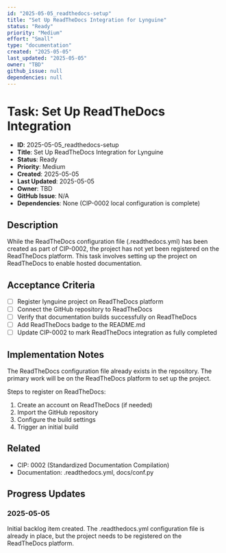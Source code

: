 ```yaml
---
id: "2025-05-05_readthedocs-setup"
title: "Set Up ReadTheDocs Integration for Lynguine"
status: "Ready"
priority: "Medium"
effort: "Small"
type: "documentation"
created: "2025-05-05"
last_updated: "2025-05-05"
owner: "TBD"
github_issue: null
dependencies: null
---
```


# Task: Set Up ReadTheDocs Integration

- **ID**: 2025-05-05_readthedocs-setup
- **Title**: Set Up ReadTheDocs Integration for Lynguine
- **Status**: Ready
- **Priority**: Medium
- **Created**: 2025-05-05
- **Last Updated**: 2025-05-05
- **Owner**: TBD
- **GitHub Issue**: N/A
- **Dependencies**: None (CIP-0002 local configuration is complete)

## Description

While the ReadTheDocs configuration file (.readthedocs.yml) has been created as part of CIP-0002, the project has not yet been registered on the ReadTheDocs platform. This task involves setting up the project on ReadTheDocs to enable hosted documentation.

## Acceptance Criteria

- [ ] Register lynguine project on ReadTheDocs platform
- [ ] Connect the GitHub repository to ReadTheDocs
- [ ] Verify that documentation builds successfully on ReadTheDocs
- [ ] Add ReadTheDocs badge to the README.md
- [ ] Update CIP-0002 to mark ReadTheDocs integration as fully completed

## Implementation Notes

The ReadTheDocs configuration file already exists in the repository. The primary work will be on the ReadTheDocs platform to set up the project.

Steps to register on ReadTheDocs:
1. Create an account on ReadTheDocs (if needed)
2. Import the GitHub repository
3. Configure the build settings
4. Trigger an initial build

## Related

- CIP: 0002 (Standardized Documentation Compilation)
- Documentation: .readthedocs.yml, docs/conf.py

## Progress Updates

### 2025-05-05

Initial backlog item created. The .readthedocs.yml configuration file is already in place, but the project needs to be registered on the ReadTheDocs platform. 